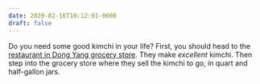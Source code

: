 ```yaml
---
date: 2020-02-16T10:12:01-0600
draft: false
---
```




Do you need some good kimchi in your life? First, you should head to the [restaurant in Dong Yang grocery store](https://www.yelp.com/biz/dong-yang-oriental-food-minneapolis?osq=Dong+Yang). They make _excellent_ kimchi. Then step into the grocery store where they sell the kimchi to go, in quart and half-gallon jars.



